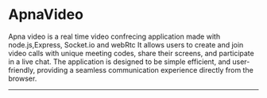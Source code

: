 # ApnaVideo
Apna video is a real time video confrecing application made with node.js,Express, Socket.io and webRtc 
It allows users to create and join video calls with unique meeting codes, share their screens, and participate in a live chat. The application is designed to be simple efficient, and user-friendly, providing a seamless communication experience directly from the browser.

<hr>
